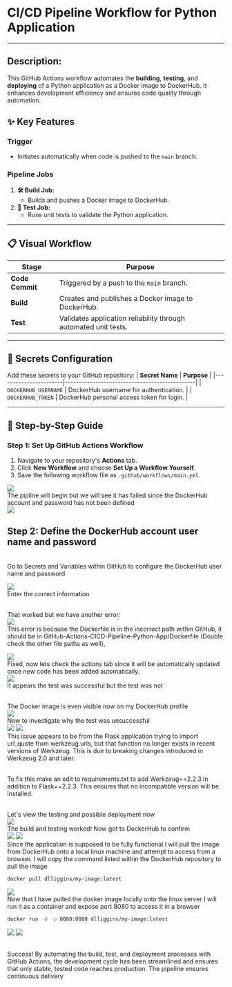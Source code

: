 # CI/CD Pipeline Workflow for Python Application

---

## Description:
This GitHub Actions workflow automates the **building**, **testing**, and **deploying** of a Python application as a Docker image to DockerHub. It enhances development efficiency and ensures code quality through automation.

## **✨ Key Features**

### **Trigger**  
- Initiates automatically when code is pushed to the `main` branch.

### **Pipeline Jobs**
1. **🛠️ Build Job:**  
   - Builds and pushes a Docker image to DockerHub.  
2. **🧪 Test Job:**  
   - Runs unit tests to validate the Python application.

---

## **📋 Visual Workflow**

| **Stage**           | **Purpose**                                                                 |
|----------------------|-----------------------------------------------------------------------------|
| **Code Commit**      | Triggered by a push to the `main` branch.                                   |
| **Build**            | Creates and publishes a Docker image to DockerHub.                         |
| **Test**             | Validates application reliability through automated unit tests.            |

---

## **🔑 Secrets Configuration**

Add these secrets to your GitHub repository:
| **Secret Name**      | **Purpose**                                   |
|-----------------------|-----------------------------------------------|
| `DOCKERHUB_USERNAME` | DockerHub username for authentication.        |
| `DOCKERHUB_TOKEN`    | DockerHub personal access token for login.    |

---

## **📖 Step-by-Step Guide**

### **Step 1: Set Up GitHub Actions Workflow**
1. Navigate to your repository's **Actions** tab.
2. Click **New Workflow** and choose **Set Up a Workflow Yourself**.
3. Save the following workflow file as `.github/workflows/main.yml`.


<img src="https://github.com/user-attachments/assets/72a5aa44-67ea-435d-b430-532221420689"/>
<br/> The pipline will begin but we will see it has failed since the DockerHub account and password has not been defined <br/> 
<img src="https://github.com/user-attachments/assets/7a81903d-4c0b-413d-87ac-b8e57b152494"/>



## Step 2: Define the DockerHub account user name and password 

<br/> Go to Secrets and Variables within GitHub  to configure the DockerHub user name and password <br/> 

<img src="https://github.com/user-attachments/assets/158d4434-ed7c-4eec-a5aa-953b600a2f95"/>
<br/> Enter the correct information <br/>

<br/> That worked but we have another error: <br/>
<img src="https://github.com/user-attachments/assets/0ceabded-9bab-4bd8-baf1-529b5f5b2538"/>
<br/> This error is because the Dockerfile is in the incorrect path within GitHub, it should be in GitHub-Actions-CICD-Pipeline-Python-App/Dockerfile (Double check the other file paths as well),
 <br/> 

 <img src="https://github.com/user-attachments/assets/3f756870-d064-4010-ac38-e22f4f686fa2"/>
<br/> Fixed, now lets check the actions tab since it will be automatically updated once new code has been added automatically. <br/>
 <img src="https://github.com/user-attachments/assets/36c0d73f-d58c-4d95-9501-fededefc2ffe"/>
<br/> It appears the test was successful but the test was not <br/>

<br/> The Docker image is even visible now on my DockerHub profile <br/> 
<img src="https://github.com/user-attachments/assets/4d621790-191a-4fd6-876b-1752686a9f7b"/>
<br/> Now to investigate why the test was unsuccessful <br/>
<img src="https://github.com/user-attachments/assets/7ae5bbb1-5d19-4c09-ae7b-ac084f920216"/>
<img src="https://github.com/user-attachments/assets/9dee360a-77f5-4eb7-bab2-169cbc54673f"/>
<br/> This issue appears to be from the Flask application trying to import url_quote from werkzeug.urls, but that function no longer exists in recent versions of Werkzeug. This is due to breaking changes introduced in Werkzeug 2.0 and later.<br/> 

<br/> To fix this make an edit to requirements.txt to add Werkzeug==2.2.3 in addition to Flask==2.2.3. This ensures that no incompatible version will be installed. <br/>

<br/> Let's view the testing and possible deployment now <br/>
<img src="https://github.com/user-attachments/assets/eb5a11e3-34c5-497a-a761-15713c9f175a"/>
<br/> The build and testing worked! Now got to DockerHub to confirm <br/>
<img src="https://github.com/user-attachments/assets/355b0c57-1d73-4715-8882-2b0bcee4c3a0"/>
<img src="https://github.com/user-attachments/assets/ee33853d-0a0a-4c82-a1d5-c97644db0bf9"/>
<br/> Since the application is supposed to be fully functional I will pull the image from DockerHub onto a local linux machine and attempt to access from a browser. I will copy the command listed within the DockerHub repository to pull the image <br/>

```Bash
docker pull dlliggins/my-image:latest
```

<img src="https://github.com/user-attachments/assets/28c2a313-4e08-4bf2-9f53-608c1acc74e9"/>
<br/> Now that I have pulled the docker image locally onto the linux server I will run it as a container and expose port 8080 to access it in a browser <br/> 

```Bash
docker run -d -p 8080:8080 dlliggins/my-image:latest
```

<img src="https://github.com/user-attachments/assets/b6b68861-4973-49b3-939a-0b2840b15a61"/>
<img src="https://github.com/user-attachments/assets/68dd43c5-16c8-4efa-8fc0-6b965289d641"/>

<br/> Success! By automating the build, test, and deployment processes with GitHub Actions, the development cycle has been streamlined and ensures that only stable, tested code reaches production. The pipeline ensures continuous delivery 
 <br/>
